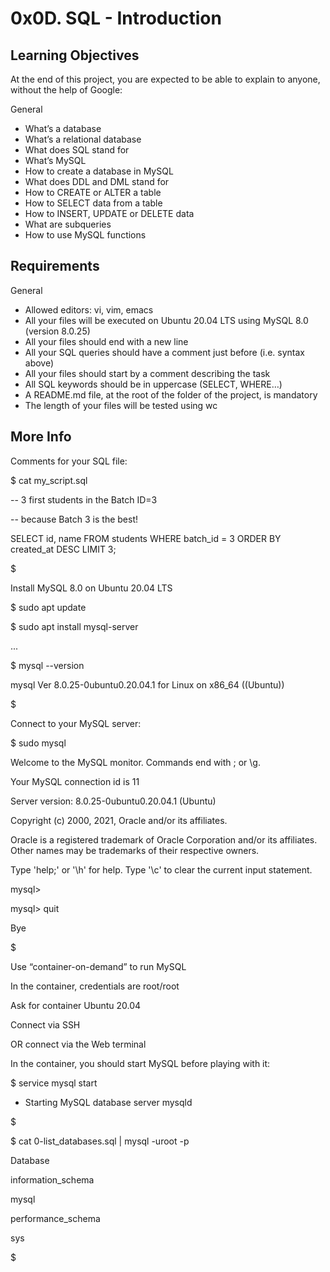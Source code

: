 
# 0x0D. SQL - Introduction

## Learning Objectives
At the end of this project, you are expected to be able to explain to anyone, without the help of Google:

General

* What’s a database
* What’s a relational database
* What does SQL stand for
* What’s MySQL
* How to create a database in MySQL
* What does DDL and DML stand for
* How to CREATE or ALTER a table
* How to SELECT data from a table
* How to INSERT, UPDATE or DELETE data
* What are subqueries
* How to use MySQL functions

## Requirements

General

* Allowed editors: vi, vim, emacs
* All your files will be executed on Ubuntu 20.04 LTS using MySQL 8.0 (version 8.0.25)
*  All your files should end with a new line
* All your SQL queries should have a comment just before (i.e. syntax above)
* All your files should start by a comment describing the task
* All SQL keywords should be in uppercase (SELECT, WHERE…)
* A README.md file, at the root of the folder of the project, is mandatory
* The length of your files will be tested using wc

## More Info

Comments for your SQL file:

$ cat my_script.sql

-- 3 first students in the Batch ID=3

-- because Batch 3 is the best!

SELECT id, name FROM students WHERE batch_id = 3 ORDER BY created_at DESC LIMIT 3;

$

Install MySQL 8.0 on Ubuntu 20.04 LTS

$ sudo apt update

$ sudo apt install mysql-server

...

$ mysql --version

mysql  Ver 8.0.25-0ubuntu0.20.04.1 for Linux on x86_64 ((Ubuntu))

$

Connect to your MySQL server:


$ sudo mysql

Welcome to the MySQL monitor.  Commands end with ; or \g.

Your MySQL connection id is 11

Server version: 8.0.25-0ubuntu0.20.04.1 (Ubuntu)

Copyright (c) 2000, 2021, Oracle and/or its affiliates.

Oracle is a registered trademark of Oracle Corporation and/or its
affiliates. Other names may be trademarks of their respective
owners.

Type 'help;' or '\h' for help. Type '\c' to clear the current input statement.

mysql>

mysql> quit

Bye

$

Use “container-on-demand” to run MySQL

In the container, credentials are root/root

Ask for container Ubuntu 20.04

Connect via SSH

OR connect via the Web terminal

In the container, you should start MySQL before playing with it:

$ service mysql start                                                   
 * Starting MySQL database server mysqld 

$

$ cat 0-list_databases.sql | mysql -uroot -p                               

Database                                                                                   

information_schema                                                                         

mysql                                                                                      

performance_schema                                                                         

sys                      

$

